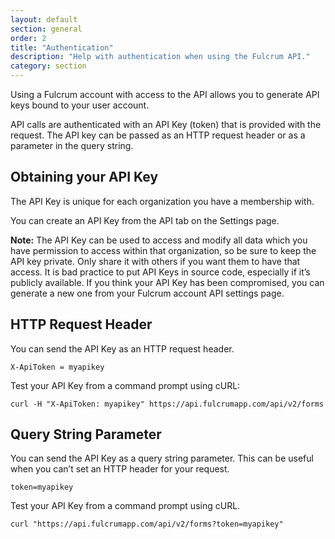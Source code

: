 ```yaml
---
layout: default
section: general
order: 2
title: "Authentication"
description: "Help with authentication when using the Fulcrum API."
category: section
---
```


Using a Fulcrum account with access to the API allows you to generate API keys bound to your user account.

API calls are authenticated with an API Key (token) that is provided with the request. The API key can be passed as an HTTP request header or as a parameter in the query string.

## Obtaining your API Key

The API Key is unique for each organization you have a membership with.

You can create an API Key from the API tab on the Settings page.

**Note:** The API Key can be used to access and modify all data which you have permission to access within that organization, so be sure to keep the API key private. Only share it with others if you want them to have that access. It is bad practice to put API Keys in source code, especially if it’s publicly available. If you think your API Key has been compromised, you can generate a new one from your Fulcrum account API settings page.

## HTTP Request Header

You can send the API Key as an HTTP request header.

`X-ApiToken = myapikey`

Test your API Key from a command prompt using cURL:

`curl -H "X-ApiToken: myapikey" https://api.fulcrumapp.com/api/v2/forms`

## Query String Parameter

You can send the API Key as a query string parameter. This can be useful when you can’t set an HTTP header for your request.

`token=myapikey`

Test your API Key from a command prompt using cURL.

`curl "https://api.fulcrumapp.com/api/v2/forms?token=myapikey"`
